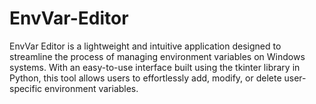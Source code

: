# EnvVar-Editor
EnvVar Editor is a lightweight and intuitive application designed to streamline the process of managing environment variables on Windows systems. With an easy-to-use interface built using the tkinter library in Python, this tool allows users to effortlessly add, modify, or delete user-specific environment variables.
